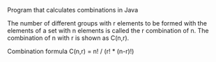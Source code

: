 Program that calculates combinations in Java

The number of different groups with r elements to be formed with the elements of a set with n elements is called the r combination of n. The combination of n with r is shown as C(n,r).


Combination formula
C(n,r) = n! / (r! * (n-r)!)
